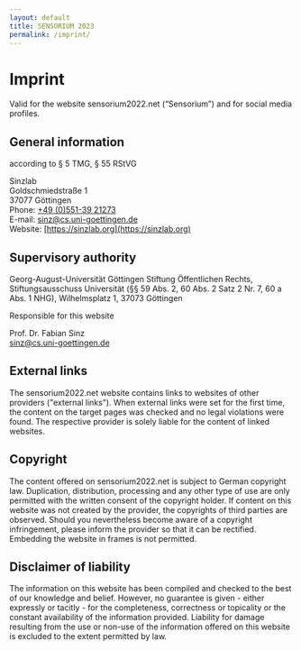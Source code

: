```yaml
---
layout: default
title: SENSORIUM 2023
permalink: /imprint/
---
```


# Imprint

Valid for the website sensorium2022.net (“Sensorium”) and for social media profiles.

## General information 
according to § 5 TMG, § 55 RStVG

Sinzlab  
Goldschmiedstraße 1  
37077 Göttingen  
Phone: [+49 (0)551-39 21273](tel:+495513921273)  
E-mail: [sinz@cs.uni-goettingen.de](mailto:sinz@cs.uni-goettingen.de)  
Website: [https://sinzlab.org](https://sinzlab.org)

## Supervisory authority

Georg-August-Universität Göttingen Stiftung Öffentlichen Rechts, Stiftungsausschuss Universität (§§ 59 Abs. 2, 60 Abs. 2 Satz 2 Nr. 7, 60 a Abs. 1 NHG), Wilhelmsplatz 1, 37073 Göttingen

Responsible for this website

Prof. Dr. Fabian Sinz  
[sinz@cs.uni-goettingen.de](mailto:sinz@cs.uni-goettingen.de)

## External links

The sensorium2022.net website contains links to websites of other providers ("external links"). When external links were set for the first time, the content on the target pages was checked and no legal violations were found. The respective provider is solely liable for the content of linked websites.

## Copyright

The content offered on sensorium2022.net is subject to German copyright law. Duplication, distribution, processing and any other type of use are only permitted with the written consent of the copyright holder. If content on this website was not created by the provider, the copyrights of third parties are observed. Should you nevertheless become aware of a copyright infringement, please inform the provider so that it can be rectified. Embedding the website in frames is not permitted.

## Disclaimer of liability

The information on this website has been compiled and checked to the best of our knowledge and belief. However, no guarantee is given - either expressly or tacitly - for the completeness, correctness or topicality or the constant availability of the information provided. Liability for damage resulting from the use or non-use of the information offered on this website is excluded to the extent permitted by law.